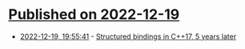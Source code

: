 # [Published on 2022-12-19](index.md)

* [2022-12-19, 19:55:41](https://lobste.rs/s/zwix4d/structured_bindings_c_17_5_years_later) - [Structured bindings in C++17, 5 years later](https://www.cppstories.com/2022/structured-bindings/)
